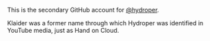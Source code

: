 This is the secondary GitHub account for [@hydroper](https://github.com/hydroper).

Klaider was a former name through which Hydroper was identified in YouTube media, just as Hand on Cloud.
